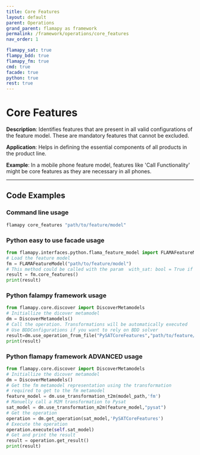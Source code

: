 ```yaml
---
title: Core Features
layout: default
parent: Operations
grand_parent: flamapy as framework
permalink: /framework/operations/core_features
nav_order: 1

flamapy_sat: true
flampy_bdd: true
flamapy_fm: true
cmd: true
facade: true
python: true
rest: true
---
```


# Core Features

**Description**: 
Identifies features that are present in all valid configurations of the feature model. These are mandatory features that cannot be excluded.

**Application**: 
Helps in defining the essential components of all products in the product line.

**Example**: 
In a mobile phone feature model, features like 'Call Functionality' might be core features as they are necessary in all phones.


---
## Code Examples

### Command line usage
```bash
flamapy core_features "path/to/feature/model"
```

### Python easy to use facade usage
```python
from flamapy.interfaces.python.flama_feature_model import FLAMAFeatureModel
# Load the feature model
fm = FLAMAFeatureModel("path/to/feature/model")
# This method could be called with the param  with_sat: bool = True if you want to force pysat (useful for WASM enviroments) 
result = fm.core_features() 
print(result)
```

### Python falampy framework usage
```python
from flamapy.core.discover import DiscoverMetamodels
# Initiallize the dicover metamodel
dm = DiscoverMetamodels()
# Call the operation. Transformations will be automatically executed
# Use BDDConfigurations if you want to rely on BDD solver
result=dm.use_operation_from_file("PySATCoreFeatures","path/to/feature/model")
print(result)
```
### Python flamapy framework **ADVANCED** usage
```python
from flamapy.core.discover import DiscoverMetamodels
# Initiallize the dicover metamodel
dm = DiscoverMetamodels()
# Get the fm metamodel representation using the transformation 
# required to get to the fm metamodel
feature_model = dm.use_transformation_t2m(model_path,'fm') 
# Manuelly call a M2M transformation to Pysat
sat_model = dm.use_transformation_m2m(feature_model,"pysat")
# Get the operation
operation = dm.get_operation(sat_model,'PySATCoreFeatures')
# Execute the operation
operation.execute(self.sat_model)
# Get and print the result
result = operation.get_result()
print(result)
```
